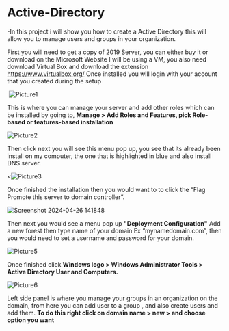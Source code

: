 # Active-Directory
-In this project i will show you how to create a Active Directory this will allow you to manage users and groups in your organization.

First you will need to get a copy of 2019 Server, you can either buy it  or download on the Microsoft Website
I will be using a VM, you also need download Virtual Box and download the extension https://www.virtualbox.org/
Once installed you will login with your account that you created during the setup


<img> ![Picture1](https://github.com/Cworm80/Active-Directory/assets/161678144/c290a065-522d-4042-8de5-e93bd2ed873a)<img>

This is where you can manage your server and add other roles which can be installed by going to, <b> Manage > Add Roles and Features, pick Role-based or features-based installation</b>

<img>![Picture2](https://github.com/Cworm80/Active-Directory/assets/161678144/95d1523c-226f-4886-b4f7-ad86a4182d07)<img>


Then click next you will see this menu pop up, you see that its already been install on my computer, the one that is highlighted in blue and also install DNS server. 

<img><![Picture3](https://github.com/Cworm80/Active-Directory/assets/161678144/07cd8826-3c93-4a3d-9679-57ed40c1dd3d)<img>

Once finished the installation then you would want to to click the “Flag Promote this server to domain controller”.

<img>![Screenshot 2024-04-26 141848](https://github.com/Cworm80/Active-Directory/assets/161678144/989f2a19-c8f2-40a8-b5d6-0fd89286d87d)<img>

Then next you would see a menu pop up <b>"Deployment Configuration"</b>
Add a new forest then type name of your domain Ex “mynamedomain.com”, then you would need to set a username and password for your domain.

<img>![Picture5](https://github.com/Cworm80/Active-Directory/assets/161678144/f14a8203-4779-469f-9664-a9c0ca4b5f6d)<img>

Once finished click <b> Windows logo > Windows Administrator Tools >
Active Directory User and Computers.</b> 


<img>![Picture6](https://github.com/Cworm80/Active-Directory/assets/161678144/4cf6f32d-c6e1-4792-b228-22791a318275)
<img>



Left side panel is where you manage your groups in an organization on the domain, from here you can add user to a group , and also create users and add them. <b>To do this right click on domain name > new > and choose option you want</b>

